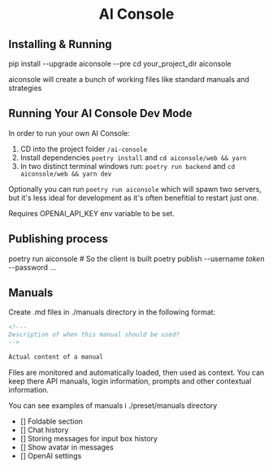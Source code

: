 <h1 align="center">AI Console</h1>

## Installing & Running

pip install --upgrade aiconsole --pre
cd your_project_dir
aiconsole

aiconsole will create a bunch of working files like standard manuals and strategies

## Running Your AI Console Dev Mode

In order to run your own AI Console:

1. CD into the project folder `/ai-console`
2. Install dependencies `poetry install` and `cd aiconsole/web && yarn`
3. In two distinct terminal windows run: `poetry run backend` and `cd aiconsole/web && yarn dev`

Optionally you can run `poetry run aiconsole` which will spawn two servers, but it's less ideal for development as it's often benefitial to restart just one.

Requires OPENAI_API_KEY env variable to be set.

## Publishing process

poetry run aiconsole # So the client is built
poetry publish --username _token_ --password ...

## Manuals

Create .md files in ./manuals directory in the following format:


```md
<!---
Description of when this manual should be used?
-->

Actual content of a manual
```

Files are monitored and automatically loaded, then used as context. You can keep there API manuals, login information, prompts and other contextual information.

You can see examples of manuals i ./preset/manuals directory


- [] Foldable section
- [] Chat history
- [] Storing messages for input box history
- [] Show avatar in messages
- [] OpenAI settings